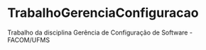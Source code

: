 # TrabalhoGerenciaConfiguracao
Trabalho da disciplina Gerência de Configuração de Software - FACOM/UFMS
